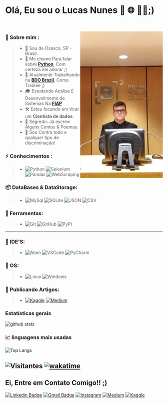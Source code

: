 # Olá, Eu sou o **Lucas Nunes** 🐍 🌐 👩‍💻;)

<br>

<img src="./eu.jpg"
	title="EUZIN" width="264" height="469" align="right" />



### 👦 Sobre mim :
> * 📌 Sou de Osasco, SP - Brasil.
> * 💬 Me chame Para falar sobre [**Python**](https://github.com/kilerhg/Python-Studies#readme), Com certeza irei adorar ;)
> * 💼 Atualmente Trabalhando na [**BDO Brazil**](https://www.linkedin.com/company/bdobrazil), Como Trainee ;)
> * 🎓 Estudando Análise E Desenvolimento de Sistemas Na [**FIAP**](https://www.fiap.com.br/)
> * 🛠️ Estou focando em Virar um **Cientista de dados**.
> * 🔭 Segredo: Já escrevi Alguns Contos & Poemas.
> * 🚫 Sou Contra todo e qualquer tipo de discriminação!


### ⚡ Conhecimentos :
> * ![Python](https://img.shields.io/badge/-Python-181717?&logo=Python&logoColor=FFFFFF) ![Selenium](https://img.shields.io/badge/-Selenium-181717?&logo=Selenium&logoColor=FFFFFF) ![Pandas](https://img.shields.io/badge/-Pandas-181717?&logo=Pandas&logoColor=FFFFFF) ![WebScraping](https://img.shields.io/badge/-Web%20Scraping-181717?&logo=WebStorm&logoColor=FFFFFF)

### 📦 DataBases & DataStorage:
> * ![MySql](https://img.shields.io/badge/-MySql-181717?&logo=MySQL&logoColor=FFFFFF) ![SQLite](https://img.shields.io/badge/-SQLite-181717?&logo=sqlite&logoColor=FFFFFF) ![JSON](https://img.shields.io/badge/-Json-181717?&logo=json&logoColor=FFFFFF) ![CSV](https://img.shields.io/badge/-CSV-181717?&logo=databricks&logoColor=FFFFFF)
### 🧰 Ferramentas:
> * ![Git](https://img.shields.io/badge/-Git-181717?&logo=git&logoColor=FFFFFF) ![GitHub](https://img.shields.io/badge/-GitHub-181717?&logo=GitHub&logoColor=FFFFFF)  ![PyPI](https://img.shields.io/badge/-PyPI-181717?&logo=PyPI&logoColor=FFFFFF)



---------------

### 💚 IDE'S:
> * ![Atom](https://img.shields.io/badge/-Atom-181717?&logo=Atom&logoColor=FFFFFF) ![VSCode](https://img.shields.io/badge/-VSCode-181717?&logo=Visual%20Studio%20Code&logoColor=FFFFFF) ![PyCharm](https://img.shields.io/badge/-PyCharm-181717?&logo=PyCharm&logoColor=FFFFFF)

### 🐧 OS:
> * ![Linux](https://img.shields.io/badge/-Linux-181717?&logo=Linux&logoColor=FFFFFF) ![Windows](https://img.shields.io/badge/-Windows-181717?&logo=Windows&logoColor=FFFFFF)

### 📔 Publicando Artigos:
> * [![Kaggle](https://img.shields.io/badge/-Kaggle-181717?&logo=Kaggle&logoColor=FFFFFF)](https://www.kaggle.com/kilerhg) [![Medium](https://img.shields.io/badge/-Medium-181717?&logo=Medium&logoColor=FFFFFF)](https://medium.com/@kilerhg)


### Estatísticas gerais

![github stats](https://github-readme-stats.vercel.app/api?username=kilerhg&show_icons=true&hide_border=true&theme=highcontrast&show_icons=true)

### 📈  linguagens mais usadas
![Top Langs](https://github-readme-stats.vercel.app/api/top-langs/?username=kilerhg&layout=hide_border=true&theme=highcontrast&show_icons=true&hide=HTML,CSS,JavaScript,Jupyter%20Notebook,PHP)


![Visitantes](https://komarev.com/ghpvc/?username=kilerhg)
[![wakatime](https://wakatime.com/badge/user/f9ef48ca-e899-4e4f-9673-ff0acd8f2b9a.svg)](https://wakatime.com/@f9ef48ca-e899-4e4f-9673-ff0acd8f2b9a)
-------

##  Ei, Entre em **Contato Comigo!!** ;)

[![Linkedin Badge](https://img.shields.io/badge/-LinkedIn-blue?style=flat-square&logo=Linkedin&logoColor=white&link=https://www.linkedin.com/in/lucasnunesdeassis/)](https://www.linkedin.com/in/kilerhg/)
 [![Gmail Badge](https://img.shields.io/badge/-Gmail-c14438?style=flat-square&logo=Gmail&logoColor=white&link=mailto:lucas.nunes.de.assis@gmail.com)](mailto:lucas.nunes.de.assis@gmail.com)
 [![Instagram](https://img.shields.io/badge/-Instagram-E4405F?&logo=Instagram&logoColor=FFFFFF)](https://www.instagram.com/kilerhg/)
  [![Medium](https://img.shields.io/badge/-Medium-181717?&logo=medium&logoColor=FFFFFF)](https://medium.com/@kilerhg)
   [![Kaggle](https://img.shields.io/badge/-Kaggle-00c1fc?&logo=kaggle&logoColor=FFFFFF)](https://www.kaggle.com/kilerhg)
